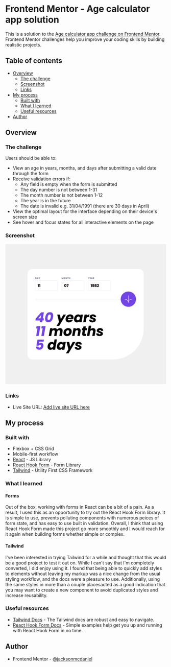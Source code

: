 # Frontend Mentor - Age calculator app solution

This is a solution to the [Age calculator app challenge on Frontend Mentor](https://www.frontendmentor.io/challenges/age-calculator-app-dF9DFFpj-Q). Frontend Mentor challenges help you improve your coding skills by building realistic projects.

## Table of contents

- [Overview](#overview)
  - [The challenge](#the-challenge)
  - [Screenshot](#screenshot)
  - [Links](#links)
- [My process](#my-process)
  - [Built with](#built-with)
  - [What I learned](#what-i-learned)
  - [Useful resources](#useful-resources)
- [Author](#author)

## Overview

### The challenge

Users should be able to:

- View an age in years, months, and days after submitting a valid date through the form
- Receive validation errors if:
  - Any field is empty when the form is submitted
  - The day number is not between 1-31
  - The month number is not between 1-12
  - The year is in the future
  - The date is invalid e.g. 31/04/1991 (there are 30 days in April)
- View the optimal layout for the interface depending on their device's screen size
- See hover and focus states for all interactive elements on the page

### Screenshot

![](./screenshot.png)

### Links

- Live Site URL: [Add live site URL here](https://your-live-site-url.com)

## My process

### Built with

- Flexbox + CSS Grid
- Mobile-first workflow
- [React](https://reactjs.org/) - JS Library
- [React Hook Form](https://www.react-hook-form.com/) - Form Library
- [Tailwind](http://tailwindcss.com/) - Utility First CSS Framework

### What I learned

#### Forms

Out of the box, working with forms in React can be a bit of a pain. As a result, I used this as an opportunity to try out the React Hook Form library. It is simple to use, prevents polluting components with numerous peices of form state, and has easy to use built in validation. Overall, I think that using React Hook Form made this project go more smoothly and I would reach for it again when building forms whether simple or complex.

#### Tailwind

I've been interested in trying Tailwind for a while and thought that this would be a good project to test it out on. While I can't say that I'm completely converted, I did enjoy using it. I found that being able to quickly add styles to elements without leaving my markup was a nice change from the usual styling workflow, and the docs were a pleasure to use. Additionally, using the same styles in more than a couple placesacted as a good indication that you may want to create a new component to avoid duplicated styles and increase reusability.

### Useful resources

- [Tailwind Docs](https://tailwindcss.com/docs/installation) - The Tailwind docs are robust and easy to navigate.
- [React Hook Form Docs](https://www.react-hook-form.com/get-started/) - Simple examples help get you up and running with React Hook Form in no time.

## Author

- Frontend Mentor - [@jacksonmcdaniel](https://www.frontendmentor.io/profile/jacksonmcdaniel)
